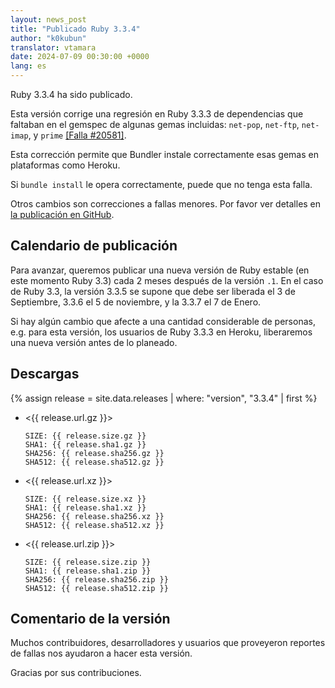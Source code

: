 ```yaml
---
layout: news_post
title: "Publicado Ruby 3.3.4"
author: "k0kubun"
translator: vtamara
date: 2024-07-09 00:30:00 +0000
lang: es
---
```


Ruby 3.3.4 ha sido publicado.

Esta versión corrige una regresión en Ruby 3.3.3 de dependencias
que faltaban en el gemspec de algunas gemas incluidas: `net-pop`,
`net-ftp`, `net-imap`, y `prime` 
[[Falla #20581]](https://bugs.ruby-lang.org/issues/20581).

Esta corrección permite que Bundler instale correctamente esas gemas
en plataformas como Heroku.

Si `bundle install` le opera correctamente, puede que no tenga
esta falla.

Otros cambios son correcciones a fallas menores.
Por favor ver detalles en [la publicación en GitHub](https://github.com/ruby/ruby/releases/tag/v3_3_4).

## Calendario de publicación

Para avanzar, queremos publicar una nueva versión de Ruby estable
(en este momento Ruby 3.3) cada 2 meses después de la versión `.1`.
En el caso de Ruby 3.3, la versión 3.3.5 se supone que debe ser
liberada el 3 de Septiembre, 3.3.6 el 5 de noviembre, y la
3.3.7 el 7 de Enero.

Si hay algún cambio que afecte a una cantidad considerable de personas,
e.g. para esta versión, los usuarios de Ruby 3.3.3 en Heroku,
liberaremos una nueva versión antes de lo planeado.

## Descargas

{% assign release = site.data.releases | where: "version", "3.3.4" | first %}

* <{{ release.url.gz }}>

      SIZE: {{ release.size.gz }}
      SHA1: {{ release.sha1.gz }}
      SHA256: {{ release.sha256.gz }}
      SHA512: {{ release.sha512.gz }}

* <{{ release.url.xz }}>

      SIZE: {{ release.size.xz }}
      SHA1: {{ release.sha1.xz }}
      SHA256: {{ release.sha256.xz }}
      SHA512: {{ release.sha512.xz }}

* <{{ release.url.zip }}>

      SIZE: {{ release.size.zip }}
      SHA1: {{ release.sha1.zip }}
      SHA256: {{ release.sha256.zip }}
      SHA512: {{ release.sha512.zip }}

## Comentario  de la versión

Muchos contribuidores, desarrolladores y usuarios que proveyeron reportes de
fallas nos ayudaron a hacer esta versión.

Gracias por sus contribuciones.
